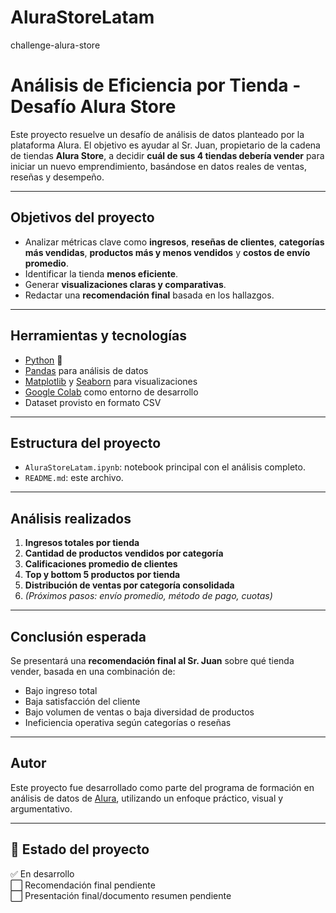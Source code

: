 # AluraStoreLatam
challenge-alura-store
#  Análisis de Eficiencia por Tienda - Desafío Alura Store

Este proyecto resuelve un desafío de análisis de datos planteado por la plataforma Alura. El objetivo es ayudar al Sr. Juan, propietario de la cadena de tiendas **Alura Store**, a decidir **cuál de sus 4 tiendas debería vender** para iniciar un nuevo emprendimiento, basándose en datos reales de ventas, reseñas y desempeño.

---

##  Objetivos del proyecto

- Analizar métricas clave como **ingresos**, **reseñas de clientes**, **categorías más vendidas**, **productos más y menos vendidos** y **costos de envío promedio**.
- Identificar la tienda **menos eficiente**.
- Generar **visualizaciones claras y comparativas**.
- Redactar una **recomendación final** basada en los hallazgos.

---

##  Herramientas y tecnologías

- [Python](https://www.python.org/) 🐍
- [Pandas](https://pandas.pydata.org/) para análisis de datos
- [Matplotlib](https://matplotlib.org/) y [Seaborn](https://seaborn.pydata.org/) para visualizaciones
- [Google Colab](https://colab.research.google.com/) como entorno de desarrollo
- Dataset provisto en formato CSV

---

##  Estructura del proyecto

- `AluraStoreLatam.ipynb`: notebook principal con el análisis completo.
- `README.md`: este archivo.


---

##  Análisis realizados

1. **Ingresos totales por tienda**
2. **Cantidad de productos vendidos por categoría**
3. **Calificaciones promedio de clientes**
4. **Top y bottom 5 productos por tienda**
5. **Distribución de ventas por categoría consolidada**
6. *(Próximos pasos: envío promedio, método de pago, cuotas)*

---

##  Conclusión esperada

Se presentará una **recomendación final al Sr. Juan** sobre qué tienda vender, basada en una combinación de:

- Bajo ingreso total
- Baja satisfacción del cliente
- Bajo volumen de ventas o baja diversidad de productos
- Ineficiencia operativa según categorías o reseñas

---

##  Autor

Este proyecto fue desarrollado como parte del programa de formación en análisis de datos de [Alura](https://www.aluracursos.com/), utilizando un enfoque práctico, visual y argumentativo.

---

## 🎯 Estado del proyecto

✅ En desarrollo  
⬜ Recomendación final pendiente  
⬜ Presentación final/documento resumen pendiente
